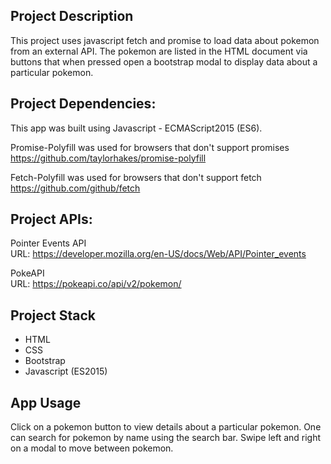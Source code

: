 ## Project Description
This project uses javascript fetch and promise to load data about pokemon from an external API.
The pokemon are listed in the HTML document via buttons that when pressed open a bootstrap modal
to display data about a particular pokemon.

## Project Dependencies:
This app was built using Javascript - ECMAScript2015 (ES6).

Promise-Polyfill was used for browsers that don't support promises  
https://github.com/taylorhakes/promise-polyfill  

Fetch-Polyfill was used for browsers that don't support fetch  
https://github.com/github/fetch  

## Project APIs:
Pointer Events API  
URL: https://developer.mozilla.org/en-US/docs/Web/API/Pointer_events

PokeAPI   
URL: https://pokeapi.co/api/v2/pokemon/

## Project Stack
- HTML
- CSS
- Bootstrap
- Javascript (ES2015)


## App Usage
Click on a pokemon button to view details about a particular pokemon.
One can search for pokemon by name using the search bar.
Swipe left and right on a modal to move between pokemon.